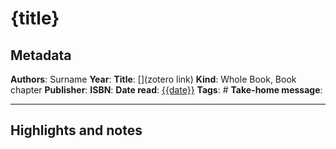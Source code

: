 # {title}

## Metadata

**Authors**: Surname
**Year**: 
**Title**: [](zotero link)
**Kind**: Whole Book, Book chapter
**Publisher**: 
**ISBN**: 
**Date read**: [{{date}}](%7B%7Bdate%7D%7D.md)
**Tags**: #
**Take-home message**: 

---

## Highlights and notes
